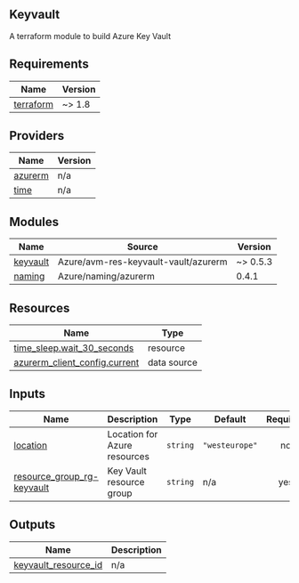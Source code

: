 ## Keyvault

A terraform module to build Azure Key Vault

<!-- BEGIN_TF_DOCS -->
## Requirements

| Name | Version |
|------|---------|
| <a name="requirement_terraform"></a> [terraform](#requirement\_terraform) | ~> 1.8 |

## Providers

| Name | Version |
|------|---------|
| <a name="provider_azurerm"></a> [azurerm](#provider\_azurerm) | n/a |
| <a name="provider_time"></a> [time](#provider\_time) | n/a |

## Modules

| Name | Source | Version |
|------|--------|---------|
| <a name="module_keyvault"></a> [keyvault](#module\_keyvault) | Azure/avm-res-keyvault-vault/azurerm | ~> 0.5.3 |
| <a name="module_naming"></a> [naming](#module\_naming) | Azure/naming/azurerm | 0.4.1 |

## Resources

| Name | Type |
|------|------|
| [time_sleep.wait_30_seconds](https://registry.terraform.io/providers/hashicorp/time/latest/docs/resources/sleep) | resource |
| [azurerm_client_config.current](https://registry.terraform.io/providers/hashicorp/azurerm/latest/docs/data-sources/client_config) | data source |

## Inputs

| Name | Description | Type | Default | Required |
|------|-------------|------|---------|:--------:|
| <a name="input_location"></a> [location](#input\_location) | Location for Azure resources | `string` | `"westeurope"` | no |
| <a name="input_resource_group_rg-keyvault"></a> [resource\_group\_rg-keyvault](#input\_resource\_group\_rg-keyvault) | Key Vault resource group | `string` | n/a | yes |

## Outputs

| Name | Description |
|------|-------------|
| <a name="output_keyvault_resource_id"></a> [keyvault\_resource\_id](#output\_keyvault\_resource\_id) | n/a |
<!-- END_TF_DOCS -->